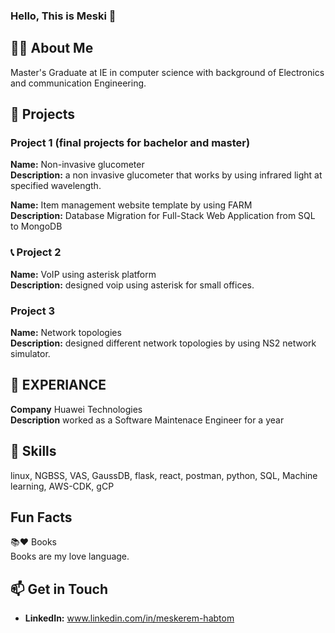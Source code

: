 ### Hello, This is Meski 👋


## 👨‍💻 About Me

 Master's Graduate at IE in computer science with background of Electronics and communication Engineering.

## 🔧 Projects

### Project 1 (final projects for bachelor and master)

 **Name:** Non-invasive glucometer  
 **Description:** a non invasive glucometer that works by using infrared light at  specified wavelength.
 
 **Name:** Item management website template by using FARM  
 **Description:** Database Migration for Full-Stack Web Application from SQL to MongoDB

### 📞 Project 2 

 **Name:** VoIP using asterisk platform  
 **Description:** designed voip using asterisk for small offices.
 
 ### Project 3

 **Name:** Network topologies    
 **Description:** designed different network topologies by using NS2 network simulator.  

 ## 🔭 EXPERIANCE  
 **Company** Huawei Technologies   
 **Description** worked as a Software Maintenace Engineer for a year

 ## 🚀 Skills
 
 linux, NGBSS, VAS, GaussDB, flask, react, postman, python, SQL, Machine learning, AWS-CDK, gCP

 ## Fun Facts

 📚❤ Books  
 Books are my love language.


## 📫 Get in Touch

- **LinkedIn:** www.linkedin.com/in/meskerem-habtom




<!--

Feel free to explore my repositories and connect with me! 🚀
Here are some ideas to get you started:
**Meskeremhab/Meskeremhab** is a ✨ _special_ ✨ repository because its `README.md` (this file) appears on your GitHub profile.
# Meskerem Habtom

- 🔭 I’m currently working on ...
- 🌱 I’m currently learning ...
- 👯 I’m looking to collaborate on ...
- 🤔 I’m looking for help with ...
- 💬 Ask me about ...
- 📫 How to reach me: ...
- 😄 Pronouns: ...
- ⚡ Fun fact: ...
-->
